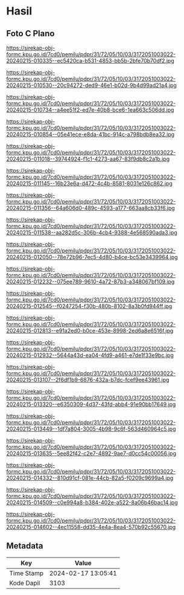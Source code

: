 # Hasil

## Foto C Plano

https://sirekap-obj-formc.kpu.go.id/7cd0/pemilu/pdpr/31/72/05/10/03/3172051003022-20240215-010335--ec5420ca-b531-4853-bb5b-2bfe70b70df2.jpg

https://sirekap-obj-formc.kpu.go.id/7cd0/pemilu/pdpr/31/72/05/10/03/3172051003022-20240215-010530--20c94272-ded9-46e1-b02d-9b4d99ad21a4.jpg

https://sirekap-obj-formc.kpu.go.id/7cd0/pemilu/pdpr/31/72/05/10/03/3172051003022-20240215-010734--a4ee51f2-ed7e-40b8-bce6-1ea663c506dd.jpg

https://sirekap-obj-formc.kpu.go.id/7cd0/pemilu/pdpr/31/72/05/10/03/3172051003022-20240215-010854--05e41ece-e8da-41bc-914c-a798bdb8ea32.jpg

https://sirekap-obj-formc.kpu.go.id/7cd0/pemilu/pdpr/31/72/05/10/03/3172051003022-20240215-011018--39744924-f1c1-4273-aa67-83f9db8c2a1b.jpg

https://sirekap-obj-formc.kpu.go.id/7cd0/pemilu/pdpr/31/72/05/10/03/3172051003022-20240215-011145--16b23e6a-d472-4c4b-8581-8031e126c862.jpg

https://sirekap-obj-formc.kpu.go.id/7cd0/pemilu/pdpr/31/72/05/10/03/3172051003022-20240215-011356--64a606d0-489c-4593-a177-663aa8cb33f6.jpg

https://sirekap-obj-formc.kpu.go.id/7cd0/pemilu/pdpr/31/72/05/10/03/3172051003022-20240215-011538--aa282d5c-306b-4cb4-9388-4e568590ada3.jpg

https://sirekap-obj-formc.kpu.go.id/7cd0/pemilu/pdpr/31/72/05/10/03/3172051003022-20240215-012050--78e72b96-7ec5-4d80-b4ce-bc53e3439964.jpg

https://sirekap-obj-formc.kpu.go.id/7cd0/pemilu/pdpr/31/72/05/10/03/3172051003022-20240215-012232--075ee789-9610-4a72-87b3-a348067bf109.jpg

https://sirekap-obj-formc.kpu.go.id/7cd0/pemilu/pdpr/31/72/05/10/03/3172051003022-20240215-012545--f0247254-f30b-480b-8102-8a3b0fd944ff.jpg

https://sirekap-obj-formc.kpu.go.id/7cd0/pemilu/pdpr/31/72/05/10/03/3172051003022-20240215-012813--e91a2ed0-b0ce-453e-8998-2ed6a8e6516f.jpg

https://sirekap-obj-formc.kpu.go.id/7cd0/pemilu/pdpr/31/72/05/10/03/3172051003022-20240215-012932--5644a43d-ea04-4fd9-a461-e7de1f33e9bc.jpg

https://sirekap-obj-formc.kpu.go.id/7cd0/pemilu/pdpr/31/72/05/10/03/3172051003022-20240215-013107--2f6df1b9-6876-432a-b7dc-fcef9ee43961.jpg

https://sirekap-obj-formc.kpu.go.id/7cd0/pemilu/pdpr/31/72/05/10/03/3172051003022-20240215-013320--e6350309-4d37-43fd-abb4-91e90bb17649.jpg

https://sirekap-obj-formc.kpu.go.id/7cd0/pemilu/pdpr/31/72/05/10/03/3172051003022-20240215-013449--1df7a804-3005-4b98-9c6f-563d460964c5.jpg

https://sirekap-obj-formc.kpu.go.id/7cd0/pemilu/pdpr/31/72/05/10/03/3172051003022-20240215-013635--5ee82f42-c2e7-4892-9ae7-d0cc54c00056.jpg

https://sirekap-obj-formc.kpu.go.id/7cd0/pemilu/pdpr/31/72/05/10/03/3172051003022-20240215-014332--810d91cf-081e-44cb-82a5-f0209c9699a4.jpg

https://sirekap-obj-formc.kpu.go.id/7cd0/pemilu/pdpr/31/72/05/10/03/3172051003022-20240215-014509--c0e994a8-b384-402e-a522-8a06b46bac14.jpg

https://sirekap-obj-formc.kpu.go.id/7cd0/pemilu/pdpr/31/72/05/10/03/3172051003022-20240215-014602--4ec11558-dd35-4e4a-8ea4-570b92c55670.jpg


## Metadata

| Key        | Value               |
| ---------- | ------------------- |
| Time Stamp | 2024-02-17 13:05:41 |
| Kode Dapil | 3103                |



